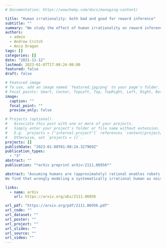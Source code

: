 ```yaml
---
# Documentation: https://wowchemy.com/docs/managing-content/

title: "Human irrationality: both bad and good for reward inference"
subtitle: ""
summary: "We study the effect of human irrationality on reward inference. We find that irrationality can both help and hurt reward inference, depending on the type of irrationality. We also find that the effect of irrationality on reward inference is not monotonic in the degree of irrationality."
authors:
  - admin
  - Andrew Critch
  - Anca Dragan
tags: []
categories: []
date: "2021-11-12"
lastmod: 2023-01-07T17:08:24-08:00
featured: false
draft: false

# Featured image
# To use, add an image named `featured.jpg/png` to your page's folder.
# Focal points: Smart, Center, TopLeft, Top, TopRight, Left, Right, BottomLeft, Bottom, BottomRight.
image:
  caption: ""
  focal_point: ""
  preview_only: false

# Projects (optional).
#   Associate this post with one or more of your projects.
#   Simply enter your project's folder or file name without extension.
#   E.g. `projects = ["internal-project"]` references `content/project/deep-learning/index.md`.
#   Otherwise, set `projects = []`.
projects: []
publishDate: "2023-01-08T01:08:24.327969Z"
publication_types:
  - "3"
abstract: ""
publication: "*arXiv preprint arXiv:2111.06956*"

abstract: "Assuming humans are (approximately) rational enables robots to infer reward functions by observing human behavior. But people exhibit a wide array of irrationalities, and our goal with this work is to better understand the effect they can have on reward inference. The challenge with studying this effect is that there are many types of irrationality, with varying degrees of mathematical formalization. We thus operationalize irrationality in the language of MDPs, by altering the Bellman optimality equation, and use this framework to study how these alterations would affect inference.
We find that wrongly modeling a systematically irrational human as noisy-rational performs a lot worse than correctly capturing these biases -- so much so that it can be better to skip inference altogether and stick to the prior! More importantly, we show that an irrational human, when correctly modelled, can communicate more information about the reward than a perfectly rational human can. That is, if a robot has the correct model of a human's irrationality, it can make an even stronger inference than it ever could if the human were rational. Irrationality fundamentally helps rather than hinder reward inference, but it needs to be correctly accounted for."

links:
  - name: arXiv
    url: https://arxiv.org/abs/2111.06956

url_pdf: "https://arxiv.org/pdf/2111.06956.pdf"
url_code: ""
url_dataset: ""
url_poster: ""
url_project: ""
url_slides: ""
url_source: ""
url_video: ""
---
```


